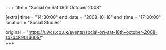 +++
title = "Social on Sat 18th October 2008"

[extra]
time = "14:30:00"
end_date = "2008-10-18"
end_time = "17:00:00"
location = "Social Studies"

original = "https://uwcs.co.uk/events/social-on-sat-18th-october-2008-1474489014605/"    
+++



